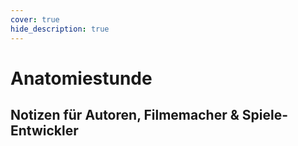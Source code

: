 ```yaml
---
cover: true
hide_description: true
---
```


# Anatomiestunde


## Notizen für Autoren, Filmemacher & Spiele-Entwickler

